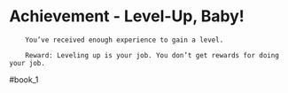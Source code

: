 # Achievement - Level-Up, Baby!
```
	You’ve received enough experience to gain a level.

	Reward: Leveling up is your job. You don’t get rewards for doing your job.
```


#book_1 